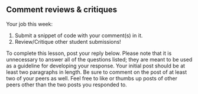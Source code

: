 ## Comment reviews & critiques

Your job this week:

1. Submit a snippet of code with your comment(s) in it.
1. Review/Critique other student submissions!

To complete this lesson, post your reply below. Please note that it is
unnecessary to answer all of the questions listed; they are meant to be used as
a guideline for developing your response. Your initial post should be at least
two paragraphs in length. Be sure to comment on the post of at least two of your
peers as well. Feel free to like or thumbs up posts of other peers other than
the two posts you responded to.
